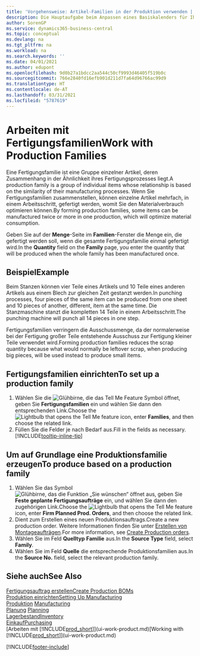 ```yaml
---
title: 'Vorgehensweise: Artikel-Familien in der Produktion verwenden | Microsoft Docs'
description: Die Hauptaufgabe beim Anpassen eines Basiskalenders für Ihre Firma oder einen Ihrer Geschäftspartner ist, alle Änderungen am Status der Daten als freie Tage oder Arbeitstage einzugeben.
author: SorenGP
ms.service: dynamics365-business-central
ms.topic: conceptual
ms.devlang: na
ms.tgt_pltfrm: na
ms.workload: na
ms.search.keywords: ''
ms.date: 04/01/2021
ms.author: edupont
ms.openlocfilehash: 9d0b27a1bdcc2aa544c50cf9993d46405f519b0c
ms.sourcegitcommit: 766e2840fd16efb901d211d7fa64d96766ac99d9
ms.translationtype: HT
ms.contentlocale: de-AT
ms.lasthandoff: 03/31/2021
ms.locfileid: "5787619"
---
```

# <a name="work-with-production-families"></a><span data-ttu-id="f5966-103">Arbeiten mit Fertigungsfamilien</span><span class="sxs-lookup"><span data-stu-id="f5966-103">Work with Production Families</span></span>
<span data-ttu-id="f5966-104">Eine Fertigungsfamilie ist eine Gruppe einzelner Artikel, deren Zusammenhang in der Ähnlichkeit ihres Fertigungsprozesses liegt.</span><span class="sxs-lookup"><span data-stu-id="f5966-104">A production family is a group of individual items whose relationship is based on the similarity of their manufacturing processes.</span></span> <span data-ttu-id="f5966-105">Wenn Sie Fertigungsfamilien zusammenstellen, können einzelne Artikel mehrfach, in einem Arbeitsschritt, gefertigt werden, womit Sie den Materialverbrauch optimieren können.</span><span class="sxs-lookup"><span data-stu-id="f5966-105">By forming production families, some items can be manufactured twice or more in one production, which will optimize material consumption.</span></span>

<span data-ttu-id="f5966-106">Geben Sie auf der **Menge**-Seite im **Familien**-Fenster die Menge ein, die gefertigt werden soll, wenn die gesamte Fertigungsfamilie einmal gefertigt wird.</span><span class="sxs-lookup"><span data-stu-id="f5966-106">In the **Quantity** field on the **Family** page, you enter the quantity that will be produced when the whole family has been manufactured once.</span></span>

## <a name="example"></a><span data-ttu-id="f5966-107">Beispiel</span><span class="sxs-lookup"><span data-stu-id="f5966-107">Example</span></span>
<span data-ttu-id="f5966-108">Beim Stanzen können vier Teile eines Artikels und 10 Teile eines anderen Artikels aus einem Blech zur gleichen Zeit gestanzt werden.</span><span class="sxs-lookup"><span data-stu-id="f5966-108">In punching processes, four pieces of the same item can be produced from one sheet and 10 pieces of another, different, item at the same time.</span></span> <span data-ttu-id="f5966-109">Die Stanzmaschine stanzt die kompletten 14 Teile in einem Arbeitsschritt.</span><span class="sxs-lookup"><span data-stu-id="f5966-109">The punching machine will punch all 14 pieces in one step.</span></span>

<span data-ttu-id="f5966-110">Fertigungsfamilien verringern die Ausschussmenge, da der normalerweise bei der Fertigung großer Teile entstehende Ausschuss zur Fertigung kleiner Teile verwendet wird.</span><span class="sxs-lookup"><span data-stu-id="f5966-110">Forming production families reduces the scrap quantity because what would normally be leftover scrap, when producing big pieces, will be used instead to produce small items.</span></span>

## <a name="to-set-up-a-production-family"></a><span data-ttu-id="f5966-111">Fertigungsfamilien einrichten</span><span class="sxs-lookup"><span data-stu-id="f5966-111">To set up a production family</span></span>
1. <span data-ttu-id="f5966-112">Wählen Sie die ![Glühbirne, die das Tell Me Feature](media/ui-search/search_small.png "Tell Me-Funktion") Symbol öffnet, geben Sie **Fertigungsfamilien** ein und wählen Sie dann den entsprechenden Link.</span><span class="sxs-lookup"><span data-stu-id="f5966-112">Choose the ![Lightbulb that opens the Tell Me feature](media/ui-search/search_small.png "Tell me what you want to do") icon, enter **Families**, and then choose the related link.</span></span>
2. <span data-ttu-id="f5966-113">Füllen Sie die Felder je nach Bedarf aus.</span><span class="sxs-lookup"><span data-stu-id="f5966-113">Fill in the fields as necessary.</span></span> [!INCLUDE[tooltip-inline-tip](includes/tooltip-inline-tip_md.md)]

## <a name="to-produce-based-on-a-production-family"></a><span data-ttu-id="f5966-114">Um auf Grundlage eine Produktionsfamilie erzeugen</span><span class="sxs-lookup"><span data-stu-id="f5966-114">To produce based on a production family</span></span>
1. <span data-ttu-id="f5966-115">Wählen Sie das Symbol ![Glühbirne, das die Funktion „Sie wünschen“ öffnet](media/ui-search/search_small.png "Tell Me-Funktion") aus, geben Sie **Feste geplante Fertigungsaufträge** ein, und wählen Sie dann den zugehörigen Link.</span><span class="sxs-lookup"><span data-stu-id="f5966-115">Choose the ![Lightbulb that opens the Tell Me feature](media/ui-search/search_small.png "Tell me what you want to do") icon, enter **Firm Planned Prod. Orders**, and then choose the related link.</span></span>
2. <span data-ttu-id="f5966-116">Dient zum Erstellen eines neuen Produktionsauftrags.</span><span class="sxs-lookup"><span data-stu-id="f5966-116">Create a new production order.</span></span> <span data-ttu-id="f5966-117">Weitere Informationen finden Sie unter [Erstellen von Montageaufträgen](production-how-to-create-production-orders.md).</span><span class="sxs-lookup"><span data-stu-id="f5966-117">For more information, see [Create Production orders](production-how-to-create-production-orders.md).</span></span>
3. <span data-ttu-id="f5966-118">Wählen Sie im Feld **Quelltyp** **Familie** aus.</span><span class="sxs-lookup"><span data-stu-id="f5966-118">In the **Source Type** field, select **Family**.</span></span>  
4. <span data-ttu-id="f5966-119">Wählen Sie im Feld **Quelle** die entsprechende Produktionsfamilien aus.</span><span class="sxs-lookup"><span data-stu-id="f5966-119">In the **Source No.** field, select the relevant production family.</span></span>

## <a name="see-also"></a><span data-ttu-id="f5966-120">Siehe auch</span><span class="sxs-lookup"><span data-stu-id="f5966-120">See Also</span></span>
[<span data-ttu-id="f5966-121">Fertigungsauftrag erstellen</span><span class="sxs-lookup"><span data-stu-id="f5966-121">Create Production BOMs</span></span>](production-how-to-create-production-boms.md)  
[<span data-ttu-id="f5966-122">Produktion einrichten</span><span class="sxs-lookup"><span data-stu-id="f5966-122">Setting Up Manufacturing</span></span>](production-configure-production-processes.md)  
<span data-ttu-id="f5966-123">[Produktion](production-manage-manufacturing.md)  </span><span class="sxs-lookup"><span data-stu-id="f5966-123">[Manufacturing](production-manage-manufacturing.md)  </span></span>  
<span data-ttu-id="f5966-124">[Planung](production-planning.md) </span><span class="sxs-lookup"><span data-stu-id="f5966-124">[Planning](production-planning.md) </span></span>  
[<span data-ttu-id="f5966-125">Lagerbestand</span><span class="sxs-lookup"><span data-stu-id="f5966-125">Inventory</span></span>](inventory-manage-inventory.md)  
[<span data-ttu-id="f5966-126">Einkauf</span><span class="sxs-lookup"><span data-stu-id="f5966-126">Purchasing</span></span>](purchasing-manage-purchasing.md)  
<span data-ttu-id="f5966-127">[Arbeiten mit [!INCLUDE[prod_short](includes/prod_short.md)]](ui-work-product.md)</span><span class="sxs-lookup"><span data-stu-id="f5966-127">[Working with [!INCLUDE[prod_short](includes/prod_short.md)]](ui-work-product.md)</span></span>


[!INCLUDE[footer-include](includes/footer-banner.md)]